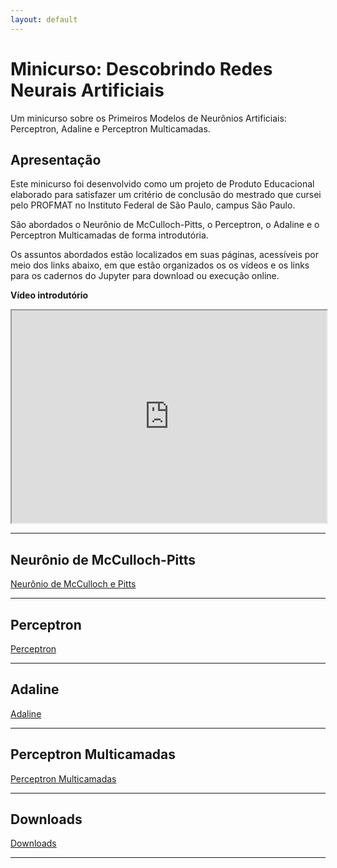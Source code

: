 ```yaml
---
layout: default
---
```


# Minicurso: Descobrindo Redes Neurais Artificiais

Um minicurso sobre os Primeiros Modelos de Neurônios Artificiais: Perceptron, Adaline e Perceptron Multicamadas.

## Apresentação

Este minicurso foi desenvolvido como um projeto de Produto Educacional elaborado para satisfazer um critério de conclusão do mestrado que cursei pelo PROFMAT no Instituto Federal de São Paulo, campus São Paulo.

São abordados o Neurônio de McCulloch-Pitts, o Perceptron, o Adaline e o Perceptron Multicamadas de forma introdutória. 

Os assuntos abordados estão localizados em suas páginas, acessíveis por meio dos links abaixo, em que estão organizados os os vídeos e os links para os cadernos do Jupyter para download ou execução online. 

**Vídeo introdutório**

<iframe src="https://drive.google.com/file/d/1pqOgKQh7MFR3lfiCUthUn9KhnoTUSG40/preview" width="100%" height="340" allow="autoplay" allow="fullscreen"></iframe>

---

## Neurônio de McCulloch-Pitts

[Neurônio de McCulloch e Pitts](./paginas/mep.md)

---

## Perceptron
[Perceptron](/paginas/per.md)

---

## Adaline
[Adaline](paginas/ada)

---

## Perceptron Multicamadas
[Perceptron Multicamadas](paginas/pmc.md)

---

## Downloads

[Downloads](./downloads/downloads.md)

---

